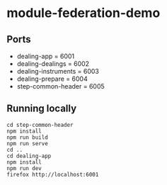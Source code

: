 # module-federation-demo

## Ports

* dealing-app = 6001
* dealing-dealings = 6002
* dealing-instruments = 6003
* dealing-prepare = 6004
* step-common-header = 6005

## Running locally

```
cd step-common-header
npm install
npm run build
npm run serve
cd ..
cd dealing-app
npm install
npm run dev
firefox http://localhost:6001
```